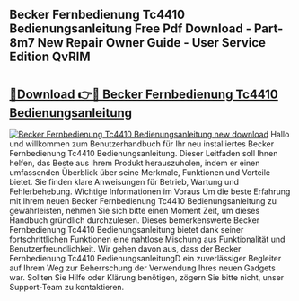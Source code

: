 ## Becker Fernbedienung Tc4410 Bedienungsanleitung Free Pdf Download - Part-8m7 New Repair Owner Guide - User Service Edition QvRlM

# <h2><a href="http://df0841l.blite.top/?on=Becker+Fernbedienung+Tc4410+Bedienungsanleitung">🔗Download 👉🔴 Becker Fernbedienung Tc4410 Bedienungsanleitung</a></h2>

[![Becker Fernbedienung Tc4410 Bedienungsanleitung new download](https://i.imgur.com/lujVjoI.png)](http://df0841l.blite.top/?on=Becker+Fernbedienung+Tc4410+Bedienungsanleitung)
Hallo und willkommen zum Benutzerhandbuch für Ihr neu installiertes Becker Fernbedienung Tc4410 Bedienungsanleitung. Dieser Leitfaden soll Ihnen helfen, das Beste aus Ihrem Produkt herauszuholen, indem er einen umfassenden Überblick über seine Merkmale, Funktionen und Vorteile bietet. Sie finden klare Anweisungen für Betrieb, Wartung und Fehlerbehebung. Wichtige Informationen im Voraus Um die beste Erfahrung mit Ihrem neuen Becker Fernbedienung Tc4410 Bedienungsanleitung zu gewährleisten, nehmen Sie sich bitte einen Moment Zeit, um dieses Handbuch gründlich durchzulesen. Dieses bemerkenswerte Becker Fernbedienung Tc4410 Bedienungsanleitung bietet dank seiner fortschrittlichen Funktionen eine nahtlose Mischung aus Funktionalität und Benutzerfreundlichkeit. Wir gehen davon aus, dass der Becker Fernbedienung Tc4410 BedienungsanleitungD ein zuverlässiger Begleiter auf Ihrem Weg zur Beherrschung der Verwendung Ihres neuen Gadgets war. Sollten Sie Hilfe oder Klärung benötigen, zögern Sie bitte nicht, unser Support-Team zu kontaktieren.

